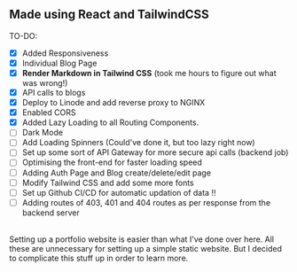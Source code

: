 ## Made using React and TailwindCSS

TO-DO:
- [x] Added Responsiveness
- [x] Individual Blog Page
- [x] **Render Markdown in Tailwind CSS** (took me hours to figure out what was wrong!)
- [x] API calls to blogs
- [x] Deploy to Linode and add reverse proxy to NGINX
- [x] Enabled CORS
- [x] Added Lazy Loading to all Routing Components.
- [ ] Dark Mode
- [ ] Add Loading Spinners (Could've done it, but too lazy right now)
- [ ] Set up some sort of API Gateway for more secure api calls (backend job)
- [ ] Optimising the front-end for faster loading speed
- [ ] Adding Auth Page and Blog create/delete/edit page
- [ ] Modify Tailwind CSS and add some more fonts
- [ ] Set up Github CI/CD for automatic updation of data !!
- [ ] Adding routes of 403, 401 and 404 routes as per response from the backend server

<br/>
Setting up a portfolio website is easier than what I've done over here. All these are unnecessary for setting up a simple static website. But I decided to complicate this stuff up in order to learn more.